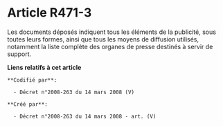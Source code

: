 # Article R471-3

Les documents déposés indiquent tous les éléments de la publicité, sous toutes leurs formes, ainsi que tous les moyens de
diffusion utilisés, notamment la liste complète des organes de presse destinés à servir de support.

**Liens relatifs à cet article**

	**Codifié par**:

	  - Décret n°2008-263 du 14 mars 2008 (V)

	**Créé par**:

	  - Décret n°2008-263 du 14 mars 2008 - art. (V)

